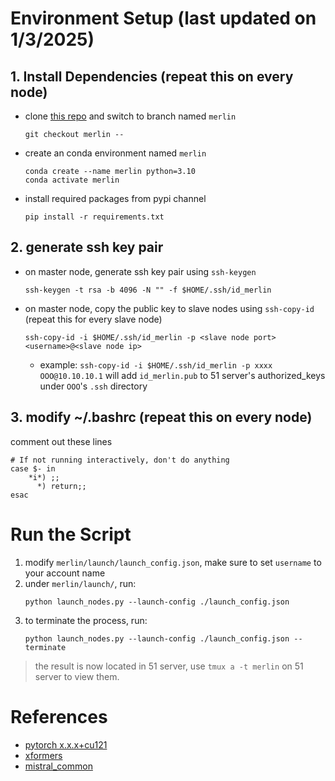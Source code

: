 # Environment Setup (last updated on 1/3/2025)
## 1. Install Dependencies (repeat this on every node)
* clone [this repo](https://github.com/muchi674/ntu_paslab_llm.git) and switch to branch named `merlin`
    ```shell
    git checkout merlin --
    ```
* create an conda environment named `merlin`
    ```shell
    conda create --name merlin python=3.10
    conda activate merlin
    ```

* install required packages from pypi channel
    ```shell
    pip install -r requirements.txt
    ```

## 2. generate ssh key pair
* on master node, generate ssh key pair using `ssh-keygen`
    ```shell
    ssh-keygen -t rsa -b 4096 -N "" -f $HOME/.ssh/id_merlin
    ```
* on master node, copy the public key to slave nodes using `ssh-copy-id` (repeat this for every slave node)
    ```shell
    ssh-copy-id -i $HOME/.ssh/id_merlin -p <slave node port> <username>@<slave node ip>
    ```
    * example: `ssh-copy-id -i $HOME/.ssh/id_merlin -p xxxx OOO@10.10.10.1` will add `id_merlin.pub` to 51 server's authorized_keys under `OOO`'s `.ssh` directory

## 3. modify ~/.bashrc (repeat this on every node)
comment out these lines
```shell
# If not running interactively, don't do anything
case $- in
    *i*) ;;
      *) return;;
esac
```

# Run the Script
1. modify `merlin/launch/launch_config.json`, make sure to set `username` to your account name
2. under `merlin/launch/`, run:
    ```shell
    python launch_nodes.py --launch-config ./launch_config.json
    ```
3. to terminate the process, run:
    ```shell
    python launch_nodes.py --launch-config ./launch_config.json --terminate
    ```
> the result is now located in 51 server, use `tmux a -t merlin` on 51 server to view them.
# References
* [pytorch x.x.x+cu121](https://pytorch.org/)
*  [xformers](https://github.com/facebookresearch/xformers)
*  [mistral_common](https://github.com/mistralai/mistral-common)